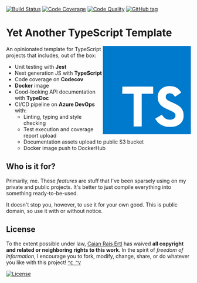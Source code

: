 [![Build Status][devops-shield]][devops-url]
[![Code Coverage][codecov-shield]][codecov-url]
[![Code Quality][lgtm-shield]][lgtm-url]
[![GitHub tag][tag-shield]][tag-url]

# Yet Another TypeScript Template

<img src="logo.svg" height="240px" align="right"/>

An opinionated template for TypeScript projects that includes, out of the box:

- Unit testing with __Jest__
- Next generation JS with __TypeScript__
- Code coverage on __Codecov__
- __Docker__ image
- Good-looking API documentation with __TypeDoc__
- CI/CD pipeline on __Azure DevOps__ with:
    - Linting, typing and style checking
    - Test execution and coverage report upload
    - Documentation assets upload to public S3 bucket
    - Docker image push to DockerHub

[devops-shield]: https://img.shields.io/azure-devops/build/caian-org/6b8362d8-2849-47c8-8720-1215a3f121c3/3.svg?logo=azure-pipelines&style=flat-square
[devops-url]: https://dev.azure.com/caian-org/yatt/_build

[codecov-shield]: https://img.shields.io/codecov/c/github/caian-org/yatt.svg?logo=codecov&logoColor=FFF&style=flat-square
[codecov-url]: https://codecov.io/gh/caian-org/yatt

[lgtm-shield]: https://img.shields.io/lgtm/grade/javascript/g/caian-org/yatt.svg?logo=lgtm&style=flat-square
[lgtm-url]: https://lgtm.com/projects/g/caian-org/yatt/context:javascript

[tag-shield]: https://img.shields.io/github/tag/caian-org/yatt.svg?logo=git&logoColor=FFF&style=flat-square
[tag-url]: https://github.com/caian-org/yatt/releases


## Who is it for?

Primarily, me. These _features_ are stuff that I've been sparsely using on my
private and public projects. It's better to just compile everything into
something ready-to-be-used.

It doesn't stop you, however, to use it for your own good. This is public
domain, so use it with or without notice.


## License

To the extent possible under law, [Caian Rais Ertl][me] has waived __all
copyright and related or neighboring rights to this work__. In the spirit of
_freedom of information_, I encourage you to fork, modify, change, share, or do
whatever you like with this project! [`^C ^V`][kopimi]

[![License][cc-shield]][cc-url]

[me]: https://github.com/caiertl
[cc-shield]: https://forthebadge.com/images/badges/cc-0.svg
[cc-url]: http://creativecommons.org/publicdomain/zero/1.0

[kopimi]: https://kopimi.com
